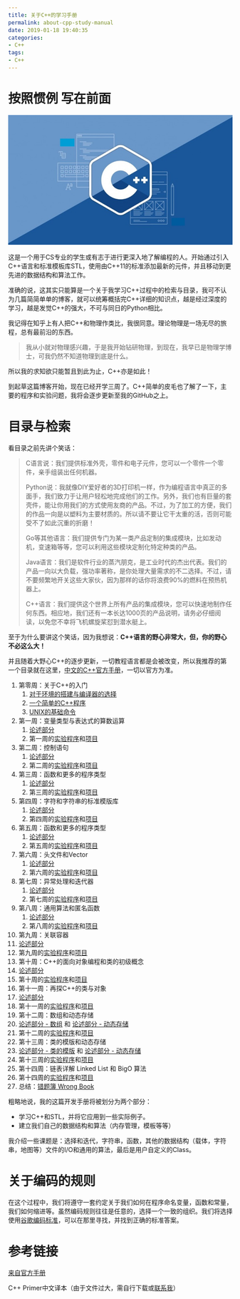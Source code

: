 ```yaml
---
title: 关于C++的学习手册
permalink: about-cpp-study-manual
date: 2019-01-18 19:40:35
categories:
- C++
tags:
- C++
---
```


# 按照惯例 写在前面

![](https://raw.githubusercontent.com/liutiantian233/Blog/master/201901/about-cpp-study-manual-1.jpg)

这是一个用于CS专业的学生或有志于进行更深入地了解编程的人。开始通过引入C++语言和标准模板库STL，使用由C++11的标准添加最新的元件，并且移动到更先进的数据结构和算法工作。

<!-- more -->

准确的说，这其实只能算是一个关于我学习C++过程中的检索与目录，我可不认为几篇简简单单的博客，就可以统筹概括完C++详细的知识点，越是经过深度的学习，越是发觉C++的强大，不可与同日的Python相比。

我记得在知乎上有人把C++和物理作类比，我很同意。理论物理是一场无尽的旅程，总有最前沿的东西。

> 我从小就对物理感兴趣，于是我开始钻研物理，到现在，我早已是物理学博士，可我仍然不知道物理到底是什么。

所以我的求知欲只能暂且到此为止，C++亦是如此！

到起草这篇博客开始，现在已经开学三周了。C++简单的皮毛也了解了一下，主要的程序和实验问题，我将会逐步更新至我的GitHub之上。

# 目录与检索

看目录之前先讲个笑话：

> C语言说：我们提供标准外壳，零件和电子元件，您可以一个零件一个零件，亲手组装出任何机器。
>
> Python说：我就像DIY爱好者的3D打印机一样，作为编程语言中真正的多面手，我们致力于让用户轻松地完成他们的工作。另外，我们也有巨量的套壳件，能让你用我们的方式使用友商的产品。不过，为了加工的方便，我们的作品一向是以塑料为主要材质的。所以请不要让它干太重的活，否则可能受不了如此沉重的折磨！
>
> Go等其他语言：我们提供专门为某一类产品定制的集成模块，比如发动机，变速箱等等，您可以利用这些模块定制化特定种类的产品。
>
> Java语言：我们是软件行业的蒸汽朋克，是工业时代的杰出代表。我们的产品一向以大负载，强功率著称，是你处理大量需求的不二选择。不过，请不要频繁地开关这些大家伙，因为那样的话你将浪费90%的燃料在预热机器上。
>
> C++语言：我们提供这个世界上所有产品的集成模块，您可以快速地制作任何东西。相应地，我们还有一本长达1000页的产品说明，请务必仔细阅读，以免您不幸将飞机螺旋桨怼到潜水艇上。

至于为什么要讲这个笑话，因为我想说：**C++语言的野心非常大，但，你的野心不必这么大！**

并且随着大野心C++的逐步更新，一切教程语言都是会被改变，所以我推荐的第一个目录就在这里，[中文的C++官方手册](https://zh.cppreference.com/w/首页)，一切以官方为准。

1. 第零周：关于C++的入门
   1. [对于环境的搭建与编译器的选择](https://liutiantian233.github.io/tech/2019/mac-cpp-environment.html)
   2. [一个简单的C++程序](https://github.com/liutiantian233/Blog/blob/master/基于Primer的笔记/基于Primer第%201%20周的笔记.md)
   3. [UNIX的基础命令](https://github.com/liutiantian233/Blog/blob/master/基于Primer的笔记/UNIX基础命令.md)
2. 第一周：变量类型与表达式的算数运算
   1. [论述部分](https://github.com/liutiantian233/Blog/blob/master/基于Primer的笔记/基于Primer第%201%20周的笔记.md)
   2. 第一周的[实验程序](https://github.com/liutiantian233/CPP-Lab/tree/master/Lab01)和[项目](https://github.com/liutiantian233/CPP-Project/tree/master/Proj01)
3. 第二周：控制语句
   1. [论述部分](https://github.com/liutiantian233/Blog/blob/master/基于Primer的笔记/基于Primer第%202%20周的笔记.md)
   2. 第二周的[实验程序](https://github.com/liutiantian233/CPP-Lab/tree/master/Lab02)和[项目](https://github.com/liutiantian233/CPP-Project/tree/master/Proj02)
4. 第三周：函数和更多的程序类型
   1. [论述部分](https://github.com/liutiantian233/Blog/blob/master/基于Primer的笔记/基于Primer第%203%20周的笔记.md)
   2. 第三周的[实验程序](https://github.com/liutiantian233/CPP-Lab/tree/master/Lab03)和[项目](https://github.com/liutiantian233/CPP-Project/tree/master/Proj03)
5. 第四周：字符和字符串的标准模版库
   1. [论述部分](https://github.com/liutiantian233/Blog/blob/master/基于Primer的笔记/基于Primer第%204%20周的笔记.md)
   2. 第四周的[实验程序](https://github.com/liutiantian233/CPP-Lab/tree/master/Lab04)和[项目](https://github.com/liutiantian233/CPP-Project/tree/master/Proj04)
6. 第五周：函数和更多的程序类型
   1. [论述部分](https://github.com/liutiantian233/Blog/blob/master/基于Primer的笔记/基于Primer第%205%20周的笔记.md)
   2. 第五周的[实验程序](https://github.com/liutiantian233/CPP-Lab/tree/master/Lab05)和[项目](https://github.com/liutiantian233/CPP-Project/tree/master/Proj05)
7. 第六周：头文件和Vector
   1. [论述部分](https://github.com/liutiantian233/Blog/blob/master/基于Primer的笔记/基于Primer第%206%20周的笔记.md)
   2. 第六周的[实验程序](https://github.com/liutiantian233/CPP-Lab/tree/master/Lab06)和[项目](https://github.com/liutiantian233/CPP-Project/tree/master/Proj05)
8. 第七周：异常处理和迭代器
   1. [论述部分](https://github.com/liutiantian233/Blog/blob/master/基于Primer的笔记/基于Primer第%207%20周的笔记.md)
   2. 第七周的[实验程序](https://github.com/liutiantian233/CPP-Lab/tree/master/Lab07)和[项目](https://github.com/liutiantian233/CPP-Project/tree/master/Proj06)
9. 第八周：通用算法和匿名函数
   1. [论述部分](https://github.com/liutiantian233/Blog/blob/master/基于Primer的笔记/基于Primer第%208%20周的笔记.pdf)
   2. 第八周的[实验程序](https://github.com/liutiantian233/CPP-Lab/tree/master/Lab08)和[项目](https://github.com/liutiantian233/CPP-Project/tree/master/Proj07)
10. 第九周：关联容器
  1. [论述部分](https://github.com/liutiantian233/Blog/blob/master/基于Primer的笔记/基于Primer第%209%20周的笔记.pdf)
  2. 第九周的[实验程序](https://github.com/liutiantian233/CPP-Lab/tree/master/Lab08)和[项目](https://github.com/liutiantian233/CPP-Project/tree/master/Proj07)
11. 第十周：C++的面向对象编程和类的初级概念
   1. [论述部分](https://github.com/liutiantian233/Blog/blob/master/基于Primer的笔记/基于Primer第%2010%20周的笔记.pdf)
   2. 第十周的[实验程序](https://github.com/liutiantian233/CPP-Lab/tree/master/Lab09)和[项目](https://github.com/liutiantian233/CPP-Project/tree/master/Proj08)
12. 第十一周：再探C++的类与对象
   1. [论述部分](https://github.com/liutiantian233/Blog/blob/master/基于Primer的笔记/基于Primer第%2011%20周的笔记.pdf)
   2. 第十一周的[实验程序](https://github.com/liutiantian233/CPP-Lab/tree/master/Lab10)和[项目](https://github.com/liutiantian233/CPP-Project/tree/master/Proj09)
13. 第十二周：数组和动态存储
   1. [论述部分 - 数组](https://github.com/liutiantian233/Blog/blob/master/基于Primer的笔记/基于Primer第%2012%20周的笔记.pdf) 和 [论述部分 - 动态存储](https://github.com/liutiantian233/Blog/blob/master/基于Primer的笔记/基于Primer第%2012%20周的笔记%20-%20动态存储.pdf)
   2. 第十二周的[实验程序](https://github.com/liutiantian233/CPP-Lab/tree/master/Lab11)和[项目](https://github.com/liutiantian233/CPP-Project/tree/master/Proj09)
14. 第十三周：类的模版和动态存储
   1. [论述部分 - 类的模版](https://github.com/liutiantian233/Blog/blob/master/基于Primer的笔记/基于Primer第%2013%20周的笔记.pdf) 和 [论述部分 - 动态存储](https://github.com/liutiantian233/Blog/blob/master/基于Primer的笔记/基于Primer第%2012%20周的笔记%20-%20动态存储.pdf)
   2. 第十三周的[实验程序](https://github.com/liutiantian233/CPP-Lab/tree/master/Lab12)和[项目](https://github.com/liutiantian233/CPP-Project/tree/master/Proj10)
15. 第十四周：链表详解 Linked List 和 BigO 算法
   1. 第十四周的[实验程序](https://github.com/liutiantian233/CPP-Lab/tree/master/Lab13)和[项目](https://github.com/liutiantian233/CPP-Project/tree/master/Proj11)
16. 总结：[错题簿 Wrong Book](https://github.com/liutiantian233/CPP-Project/tree/master/Wrong%20book)

粗略地说，我的这篇开发手册将被划分为两个部分：

- 学习C++和STL，并将它应用到一些实际例子。
- 建立我们自己的数据结构和算法（内存管理，模板等等）

我介绍一些课题是：选择和迭代，字符串，函数，其他的数据结构（载体，字符串，地图等）文件的I/O和通用的算法，最后是用户自定义的Class。

# 关于编码的规则

在这个过程中，我们将遵守一套约定关于我们如何在程序命名变量，函数和常量，我们如何缩进等。虽然编码规则往往是任意的，选择一个一致的组织。我们将选择使用[谷歌编码标准](https://google.github.io/styleguide/cppguide.html)，可以在那里寻找，并找到正确的标准答案。

# 参考链接

[来自官方手册](https://zh.cppreference.com/w/首页)

C++ Primer中文译本（由于文件过大，需自行下载或[联系我](https://liutiantian233.github.io/about/)）
